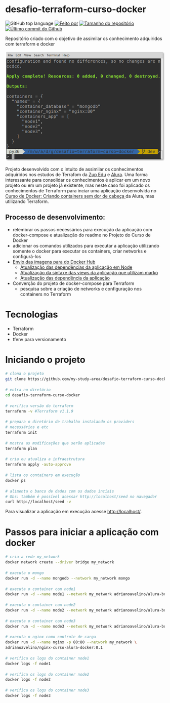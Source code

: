 # desafio-terraform-curso-docker
![GitHub top language](https://img.shields.io/github/languages/top/my-study-area/desafio-terraform-curso-docker)
[![Feito por](https://img.shields.io/badge/made%20by-adriano%20avelino-gree)](https://github.com/adrianoavelino)
[![Tamanho do repositório](https://img.shields.io/github/repo-size/my-study-area/desafio-terraform-curso-docker)](https://img.shields.io/github/repo-size/my-study-area/desafio-terraform-curso-docker)
[![Último commit do Github](https://img.shields.io/github/last-commit/my-study-area/desafio-terraform-curso-docker)](https://github.com/my-study-area/desafio-terraform-curso-docker/commits/main)

Repositório criado com o objetivo de assimilar os conhecimento adquiridos com terraform e docker

![Print exibindo o output da execução do comando terraform apply --auto-approve no terminal para criação dos containers docker da aplicação](./print.png)

Projeto desenvolvido com o intuito de assimilar os conhecimentos adquiridos nos estudos de Terrafom da [Zup Edu](https://github.com/adrianoavelino/zupedu-curso-terraform) e [Alura](https://github.com/my-study-area/curso-alura-terraform). Uma forma interessante para consolidar os conhecimentos é aplicar em um novo projeto ou em um projeto já existente, mas neste caso foi aplicado os conhecimentos de Terraform para inciar uma aplicação desenvolvida no [Curso de Docker: Criando containers sem dor de cabeça ](https://github.com/my-study-area/curso-alura-docker) da Alura, mas utilizando Terraform.

## Processo de desenvolvimento:
- relembrar os passos necessários para execução da aplicação com docker-compose e atualização do readme no Projeto do Curso de Docker
- adicionar os comandos utilizados para executar a aplicação utilizando somente o docker para executar os containers, criar networks e configurá-los 
- [Envio das imagens para do Docker Hub](https://hub.docker.com/u/adrianoavelino)
  - [Atualização das dependências da aplicação em Node](https://github.com/my-study-area/curso-alura-docker#atualiza%C3%A7%C3%B5es)
  - [Atualização da sintaxe das views da aplicação que utilizam marko](https://github.com/my-study-area/curso-alura-docker#atualiza%C3%A7%C3%B5es)
  - [Atualização das dependência da aplicação](https://github.com/my-study-area/curso-alura-docker#atualiza%C3%A7%C3%B5es)
- Converção do projeto de docker-compose para Terraform
  - pesquisa sobre a criação de networks e configuração nos containers no Terraform

# Tecnologias
- Terraform
- Docker
- tfenv para versionamento

# Iniciando o projeto
```bash
# clona o projeto
git clone https://github.com/my-study-area/desafio-terraform-curso-docker

# entra no diretório
cd desafio-terraform-curso-docker

# verifica versão do terraform
terraform -v #Terraform v1.1.9

# prepara o diretório de trabalho instalando os providers 
# necessários e etc
terraform init

# mostra as modificações que serão aplicadas
terraform plan

# cria ou atualiza a infraestrutura
terraform apply -auto-approve

# lista os containers em execução
docker ps

# alimenta o banco de dados com os dados inciais
# Obs: também é possível acessar http://localhost/seed no navegador
curl http://localhost/seed -v
```
Para visualizar a aplicação em execução acesse [http://localhost/](http://localhost/).

# Passos para iniciar a aplicação com docker
```bash
# cria a rede my_network
docker network create --driver bridge my_network

# executa o mongo
docker run -d --name mongodb --network my_network mongo

# executa o container com node1
docker run -d --name node1 --network my_network adrianoavelino/alura-books:0.2

# executa o container com node2
docker run -d --name node2 --network my_network adrianoavelino/alura-books:0.2

# executa o container com node3
docker run -d --name node3 --network my_network adrianoavelino/alura-books:0.2

# executa o nginx como controle de carga
docker run -d --name nginx -p 80:80 --network my_network \
adrianoavelino/nginx-curso-alura-docker:0.1

# verifica os logs do container node1
docker logs -f node1

# verifica os logs do container node2
docker logs -f node2

# verifica os logs do container node3
docker logs -f node3
```
